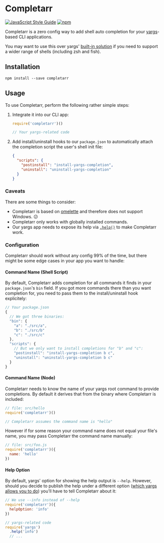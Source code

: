 # Completarr

[![JavaScript Style Guide](https://img.shields.io/badge/code_style-standard-brightgreen.svg)](https://standardjs.com)
[![npm](https://img.shields.io/npm/v/completarr.svg)](https://www.npmjs.com/package/completarr)

Completarr is a zero config way to add shell auto completion for your [yargs](https://yargs.js.org)-based CLI applications.

You may want to use this over yargs' [built-in solution](http://yargs.js.org/docs/#api-completioncmd-description-fn) if you need to support a wider range of shells (including zsh and fish).

## Installation
```
npm install --save completarr
```

## Usage
To use Completarr, perform the following rather simple steps:

1. Integrate it into our CLI app:

   ```javascript
   require('completarr')()

   // Your yargs-related code
   ```
2. Add install/uninstall hooks to our `package.json` to automatically attach the completion script the user's shell init file:

   ```json
   {
     "scripts": {
       "postinstall": "install-yargs-completion",
       "uninstall": "uninstall-yargs-completion"
     }
   }
   ```

### Caveats
There are some things to consider:

* Completarr is based on [omelette](https://github.com/f/omelette) and therefore does not support Windows. 😕
* Completarr only works with globally installed commands.
* Our yargs app needs to expose its help via [`.help()`](http://yargs.js.org/docs/#api-help) to make Completarr work.

### Configuration
Completarr should work without any config 99% of the time, but there might be some edge cases in your app you want to handle:

#### Command Name (Shell Script)
By default, Completarr adds completion for all commands it finds in your `package.json`'s `bin` field. If you got more commands there than you want completion for, you need to pass them to the install/uninstall hook explicitely:

```javascript
// Your package.json
{
  // We got three binaries:
  "bin": {
    "a": "./src/a",
    "b": "./src/b"
    "c": "./src/c"
  },
  "scripts": {
    // But we only want to install completions for "b" and "c":
    "postinstall": "install-yargs-completion b c",
    "uninstall": "uninstall-yargs-completion b c"
  }
}
```

#### Command Name (Node)
Completarr needs to know the name of your yargs root command to provide completions. By default it derives that from the binary where Completarr is included:

```javascript
// file: src/hello
require('completarr')()

// Completarr assumes the command name is "hello"
```

However if for some reason your command name does not equal your file's name, you may pass Completarr the command name manually:

```javascript
// file: src/foo.js
require('completarr')({
  name: 'hello'
})
```

#### Help Option
By default, yargs' option for showing the help output is `--help`. However, should you decide to publish the help under a different option ([which yargs allows you to do](http://yargs.js.org/docs/#api-helpoption-boolean)) you'll have to tell Completarr about it:

```javascript
// We use --info instead of --help
require('completarr')({
  helpOption: 'info'
})

// yargs-related code
require('yargs')
  .help('info')
  // ...
```
